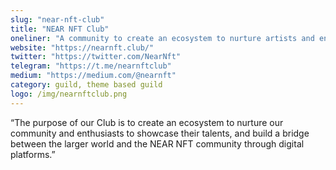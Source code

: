 ```yaml
---
slug: "near-nft-club"
title: "NEAR NFT Club"
oneliner: "A community to create an ecosystem to nurture artists and enthusiasts to showcase their talents, and build a bridge between the larger world and the NEAR NFT community."
website: "https://nearnft.club/"
twitter: "https://twitter.com/NearNft"
telegram: "https://t.me/nearnftclub"
medium: "https://medium.com/@nearnft"
category: guild, theme based guild	
logo: /img/nearnftclub.png
---
```


“The purpose of our Club is to create an ecosystem to nurture our community and enthusiasts to showcase their talents, and build a bridge between the larger world and the NEAR NFT community through digital platforms.”

